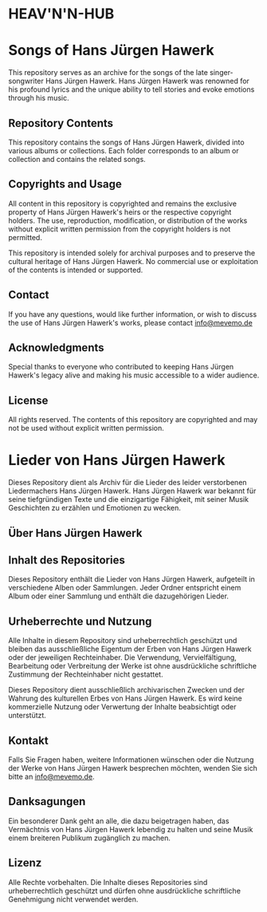# HEAV'N'N-HUB

# Songs of Hans Jürgen Hawerk

This repository serves as an archive for the songs of the late singer-songwriter Hans Jürgen Hawerk. Hans Jürgen Hawerk was renowned for his profound lyrics and the unique ability to tell stories and evoke emotions through his music.

## Repository Contents

This repository contains the songs of Hans Jürgen Hawerk, divided into various albums or collections. Each folder corresponds to an album or collection and contains the related songs.

## Copyrights and Usage

All content in this repository is copyrighted and remains the exclusive property of Hans Jürgen Hawerk's heirs or the respective copyright holders. The use, reproduction, modification, or distribution of the works without explicit written permission from the copyright holders is not permitted.

This repository is intended solely for archival purposes and to preserve the cultural heritage of Hans Jürgen Hawerk. No commercial use or exploitation of the contents is intended or supported.

## Contact

If you have any questions, would like further information, or wish to discuss the use of Hans Jürgen Hawerk's works, please contact info@mevemo.de

## Acknowledgments

Special thanks to everyone who contributed to keeping Hans Jürgen Hawerk's legacy alive and making his music accessible to a wider audience.

## License

All rights reserved. The contents of this repository are copyrighted and may not be used without explicit written permission.



# Lieder von Hans Jürgen Hawerk

Dieses Repository dient als Archiv für die Lieder des leider verstorbenen Liedermachers Hans Jürgen Hawerk. Hans Jürgen Hawerk war bekannt für seine tiefgründigen Texte und die einzigartige Fähigkeit, mit seiner Musik Geschichten zu erzählen und Emotionen zu wecken.

## Über Hans Jürgen Hawerk


## Inhalt des Repositories

Dieses Repository enthält die Lieder von Hans Jürgen Hawerk, aufgeteilt in verschiedene Alben oder Sammlungen. Jeder Ordner entspricht einem Album oder einer Sammlung und enthält die dazugehörigen Lieder.

## Urheberrechte und Nutzung

Alle Inhalte in diesem Repository sind urheberrechtlich geschützt und bleiben das ausschließliche Eigentum der Erben von Hans Jürgen Hawerk oder der jeweiligen Rechteinhaber. Die Verwendung, Vervielfältigung, Bearbeitung oder Verbreitung der Werke ist ohne ausdrückliche schriftliche Zustimmung der Rechteinhaber nicht gestattet.

Dieses Repository dient ausschließlich archivarischen Zwecken und der Wahrung des kulturellen Erbes von Hans Jürgen Hawerk. Es wird keine kommerzielle Nutzung oder Verwertung der Inhalte beabsichtigt oder unterstützt.

## Kontakt

Falls Sie Fragen haben, weitere Informationen wünschen oder die Nutzung der Werke von Hans Jürgen Hawerk besprechen möchten, wenden Sie sich bitte an info@mevemo.de.

## Danksagungen

Ein besonderer Dank geht an alle, die dazu beigetragen haben, das Vermächtnis von Hans Jürgen Hawerk lebendig zu halten und seine Musik einem breiteren Publikum zugänglich zu machen.

## Lizenz

Alle Rechte vorbehalten. Die Inhalte dieses Repositories sind urheberrechtlich geschützt und dürfen ohne ausdrückliche schriftliche Genehmigung nicht verwendet werden.

